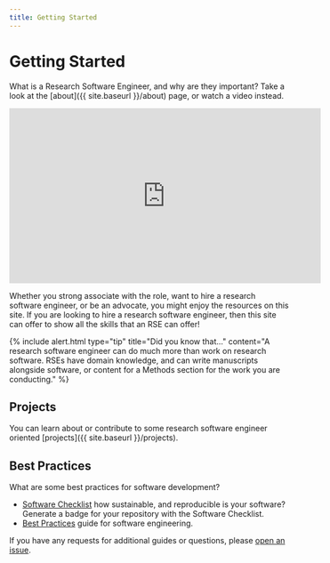 ```yaml
---
title: Getting Started
---
```


# Getting Started

What is a Research Software Engineer, and why are they important? Take
a look at the [about]({{ site.baseurl }}/about) page, or watch a video instead.

<iframe width="560" height="315" src="https://www.youtube.com/embed/trAfA9VWLTQ" frameborder="0" allow="accelerometer; autoplay; encrypted-media; gyroscope; picture-in-picture" allowfullscreen></iframe>

Whether you strong associate with the role, want to hire a research software engineer,
or be an advocate, you might enjoy the resources on this site. If you are looking
to hire a research software engineer, then this site can offer to show all the skills
that an RSE can offer!

{% include alert.html type="tip" title="Did you know that..." content="A research software engineer can do much more than work on research software. RSEs have domain knowledge, and can write manuscripts alongside software, or content for a Methods section for the work you are conducting." %}

## Projects

You can learn about or contribute to some research software engineer oriented [projects]({{ site.baseurl }}/projects).

## Best Practices

What are some best practices for software development?

 - [Software Checklist](tools/software-checklist/) how sustainable, and reproducible is your software? Generate a badge for your repository with the Software Checklist.
 - [Best Practices](guides/best-practices/) guide for software engineering.

If you have any requests for additional guides or questions, please [open an issue](https://github.com/rseng/rseng.github.io/issues).
